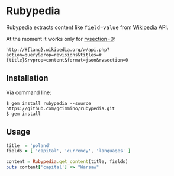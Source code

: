Rubypedia
=========

Rubypedia extracts content like <tt>field=value</tt> from [Wikipedia](http://en.wikipedia.org/w/api.php) API.

At the moment it works only for [rvsection=0](https://github.com/gcimmino/rubypedia/blob/master/lib/rubypedia.rb#L13):

	http://#{lang}.wikipedia.org/w/api.php?action=query&prop=revisions&titles=#{title}&rvprop=content&format=json&rvsection=0


Installation
------------

Via command line:
```shell
$ gem install rubypedia --source https://github.com/gcimmino/rubypedia.git
$ gem install
```


Usage
-----
```ruby
title  = 'poland'
fields = [ 'capital', 'currency', 'languages' ]

content = Rubypedia.get_content(title, fields)
puts content['capital'] => "Warsaw"
```
